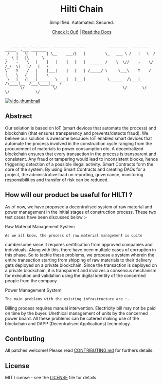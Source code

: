 <h1 align="center">Hilti Chain</h1>

<p align="center">Simplified. Automated. Secured.</p>

<p align="center"><a href="#site">Check It Out!</a> | <a href="#documentation">Read the Docs</a></p>

```

   ___ ___ .___.____  ___________.___          _________   ___ ___    _____  .___ _______   
 /   |   \|   |    | \__    ___/|   |         \_   ___ \ /   |   \  /  _  \ |   |\      \  
/    ~    \   |    |   |    |   |   |  ______ /    \  \//    ~    \/  /_\  \|   |/   |   \ 
\    Y    /   |    |___|    |   |   | /_____/ \     \___\    Y    /    |    \   /    |    \
 \___|_  /|___|_______ \____|   |___|          \______  /\___|_  /\____|__  /___\____|__  /
       \/             \/                              \/       \/         \/            \/ 

```

[![vido_thumbnail](https://c1.staticflickr.com/3/2154/2054140257_58e87296b6.jpg)](https://www.youtube.com/watch?v=4cil1Y8VGW8)

## Abstract

Our solution is based on IoT (smart devices that automate the process) and blockchain (that ensures transparency and prevents/detects fraud). We believe our solution is awesome because:
IoT enabled smart devices that automate the process involved in the construction cycle ranging from the procurement of materials to power consumption etc.
A decentralized blockchain ensures that every transaction in the process is transparent and consistent. Any fraud or tampering would lead to inconsistent blocks, hence triggering detection of a possible illegal activity.
Smart Contracts form the core of the system. By using Smart Contracts and creating DAOs for a project, the administrative load on reporting, governance, monitoring responsibilities and transfer of risk can be reduced.

## How will our product be useful for HILTI ?

As of now, we have proposed a decentralised system of raw material and power management in the initial stages of construction process. These two test cases have been discussed below :-


Raw Material Management System
    
    As we all know, the process of raw material management is quite 
cumbersome since it requires certification from approved companies and 
individuals. Along with this, there    have been multiple cases of corruption in 
this phase. So to tackle these problems, we propose a system wherein the 
entire transaction starting from shipping of raw materials to their delivery gets 
deployed on a private blockchain. Since the transaction is deployed on a 
private blockchain, it is transparent and involves a consensus mechanism for 
execution and validation using the digital identity of the concerned people 
from the company.

Power Management System
    
    The main problems with the existing infrastructure are :-

Billing process requires manual intervention.
Electricity bill may not be paid on time by the buyer.
Unethical management of units by the concerned power board.
    All these problems can be catered making use of the blockchain and DAPP 
(Decentralised Applications) technology.


## Contributing

All patches welcome! Please read [CONTRIBUTING.md](https://github.com/satwikkansal/smart_power/blob/master/CONTRIBUTING.md) for furthers details.

## License

MIT License - see the [LICENSE](https://github.com/satwikkansal/smart_power/blob/master/LICENSE) file for details

